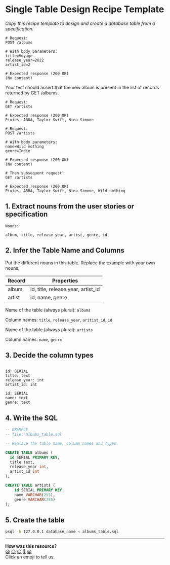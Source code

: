 # Single Table Design Recipe Template

_Copy this recipe template to design and create a database table from a specification._

    # Request:
    POST /albums

    # With body parameters:
    title=Voyage
    release_year=2022
    artist_id=2

    # Expected response (200 OK)
    (No content)

  Your test should assert that the new album is present in the list of records returned by GET /albums.


    # Request:
    GET /artists

    # Expected response (200 OK)
    Pixies, ABBA, Taylor Swift, Nina Simone

    # Request:
    POST /artists

    # With body parameters:
    name=Wild nothing
    genre=Indie

    # Expected response (200 OK)
    (No content)

    # Then subsequent request:
    GET /artists

    # Expected response (200 OK)
    Pixies, ABBA, Taylor Swift, Nina Simone, Wild nothing

## 1. Extract nouns from the user stories or specification



```
Nouns:

album, title, release year, artist, genre, id
```

## 2. Infer the Table Name and Columns

Put the different nouns in this table. Replace the example with your own nouns.

| Record                | Properties          |
| --------------------- | ------------------- |
| album                 | id, title, release year, artist_id |
| artist                | id, name, genre

Name of the table (always plural): `albums`

Column names: `title`, `release_year`, `aritist_id`, `id`

Name of the table (always plural): `artists`

Column names: `name`, `genre`

## 3. Decide the column types


```

id: SERIAL
title: text
release_year: int
artist_id: int

id: SERIAL
name: text
genre: text
```

## 4. Write the SQL

```sql
-- EXAMPLE
-- file: albums_table.sql

-- Replace the table name, columm names and types.

CREATE TABLE albums (
  id SERIAL PRIMARY KEY,
  title text,
  release_year int,
  artist_id int
);

CREATE TABLE artists (
    id SERIAL PRIMARY KEY,
    name VARCHAR(255),
    genre VARCHAR(255)
);
```

## 5. Create the table

```bash
psql -h 127.0.0.1 database_name < albums_table.sql
```

<!-- BEGIN GENERATED SECTION DO NOT EDIT -->

---

**How was this resource?**  
[😫](https://airtable.com/shrUJ3t7KLMqVRFKR?prefill_Repository=makersacademy%2Fdatabases-in-python&prefill_File=resources%2Fsingle_table_design_recipe_template.md&prefill_Sentiment=😫) [😕](https://airtable.com/shrUJ3t7KLMqVRFKR?prefill_Repository=makersacademy%2Fdatabases-in-python&prefill_File=resources%2Fsingle_table_design_recipe_template.md&prefill_Sentiment=😕) [😐](https://airtable.com/shrUJ3t7KLMqVRFKR?prefill_Repository=makersacademy%2Fdatabases-in-python&prefill_File=resources%2Fsingle_table_design_recipe_template.md&prefill_Sentiment=😐) [🙂](https://airtable.com/shrUJ3t7KLMqVRFKR?prefill_Repository=makersacademy%2Fdatabases-in-python&prefill_File=resources%2Fsingle_table_design_recipe_template.md&prefill_Sentiment=🙂) [😀](https://airtable.com/shrUJ3t7KLMqVRFKR?prefill_Repository=makersacademy%2Fdatabases-in-python&prefill_File=resources%2Fsingle_table_design_recipe_template.md&prefill_Sentiment=😀)  
Click an emoji to tell us.

<!-- END GENERATED SECTION DO NOT EDIT -->
